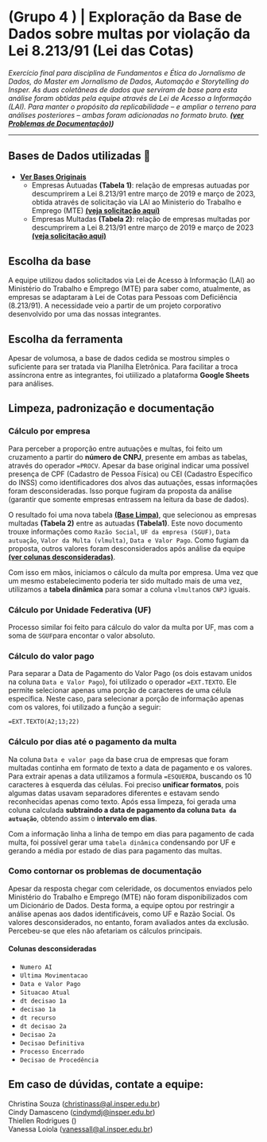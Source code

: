 # (Grupo 4 ) | Exploração da Base de Dados sobre multas por violação da Lei 8.213/91 (Lei das Cotas)
*Exercício final para disciplina de Fundamentos e Ética do Jornalismo de Dados, do Master em Jornalismo de Dados, Automação e Storytelling do Insper. As duas coletâneas de dados que serviram de base para esta análise foram obtidas pela equipe através de Lei de Acesso a Informação (LAI). Para manter o propósito da replicabilidade – e ampliar o terreno para análises posteriores – ambas foram adicionadas no formato bruto. **[(ver Problemas de Documentação)](https://github.com/cindydamasceno/rionemnem/tree/main#como-contornar-os-problemas-de-documenta%C3%A7%C3%A3o))***

<hr>

## **Bases de Dados utilizadas** 📝 <p>
+ [**Ver Bases Originais**](https://github.com/cindydamasceno/rionemnem/tree/main/Bases%20originais%20sem%20tratamento)
  +  Empresas Autuadas **(Tabela 1)**: relação de empresas autuadas por descumprirem a Lei 8.213/91 entre março de 2019 e março de 2023, obtida através de solicitação via LAI ao Ministerio do Trabalho e Emprego (MTE) [**(veja solicitação aqui)**](https://github.com/cindydamasceno/rionemnem/blob/main/DetalhesManifestacaoLai.pdf)  
  +  Empresas Multadas **(Tabela 2)**: relação de empresas multadas por descumprirem a Lei 8.213/91 entre março de 2019 e março de 2023 [**(veja solicitação aqui)**](https://github.com/cindydamasceno/rionemnem/blob/main/DetalhesManifestacaoLai.pdf)

## Escolha da base
A equipe utilizou dados solicitados via Lei de Acesso à Informação (LAI) ao Ministério do Trabalho e Emprego (MTE) para saber como, atualmente, as empresas se adaptaram à Lei de Cotas para Pessoas com Deficiência (8.213/91). A necessidade veio a partir de um projeto corporativo desenvolvido por uma das nossas integrantes. 

## Escolha da ferramenta
Apesar de volumosa, a base de dados cedida se mostrou simples o suficiente para ser tratada via Planilha Eletrônica. Para facilitar a troca assíncrona entre as integrantes, foi utiilizado a plataforma **Google Sheets** para análises. 

## Limpeza, padronização e documentação

### Cálculo por empresa
Para perceber a proporção entre autuações e multas, foi feito um cruzamento a partir do **número de CNPJ**, presente em ambas as tabelas, através do operador ``=PROCV``. Apesar da base original indicar uma possível presença de CPF (Cadastro de Pessoa Física) ou CEI (Cadastro Específico do INSS) como identificadores dos alvos das autuações, essas informações foram desconsideradas. Isso porque fugiram da proposta da análise (garantir que somente empresas entrassem na leitura da base de dados).  

O resultado foi uma nova tabela **[(Base Limpa)](https://github.com/cindydamasceno/rionemnem/blob/main/base_limpa_pcd.xlsx)**, que selecionou as empresas multadas **(Tabela 2)** entre as autuadas **(Tabela1)**. Este novo documento trouxe informações como ``Razão Social``, ``UF da empresa (SGUF)``, ``Data autuação``,	``Valor da Multa (vlmulta)``,	``Data e Valor Pago``. Como fugiam da proposta, outros valores foram desconsiderados após análise da equipe [**(ver colunas desconsideradas)**](https://github.com/cindydamasceno/rionemnem#colunas-desconsideradas). 

Com isso em mãos, iniciamos o cálculo da multa por empresa. Uma vez que um mesmo estabelecimento poderia ter sido multado mais de uma vez, utilizamos a **tabela dinâmica** para somar a coluna ``vlmulta``nos ``CNPJ`` iguais.  

### Cálculo por Unidade Federativa (UF)
Processo similar foi feito para cálculo do valor da multa por UF, mas com a soma de ``SGUF``para encontar o valor absoluto.  

### Cálculo do valor pago
Para separar a Data de Pagamento do Valor Pago (os dois estavam unidos na coluna ``Data e Valor Pago``), foi utilizado o operador ``=EXT.TEXTO``. Ele permite selecionar apenas uma porção de caracteres de uma célula específica. Neste caso, para selecionar a porção de informação apenas com os valores, foi utilizado a função a seguir: 

```
=EXT.TEXTO(A2;13;22)
```

### Cálculo por dias até o pagamento da multa
Na coluna ``Data e valor pago`` da base crua de empresas que foram multadas continha em formato de texto a data de pagamento e os valores. Para extrair apenas a data utilizamos a formula ``=ESQUERDA``, buscando os 10 caracteres à esquerda das células. Foi preciso **unificar formatos**, pois algumas datas usavam separadores diferentes e estavam sendo reconhecidas apenas como texto. Após essa limpeza, foi gerada uma coluna calculada **subtraindo a data de pagamento da coluna ``Data da autuação``**, obtendo assim o **intervalo em dias**. 

Com a informação linha a linha de tempo em dias para pagamento de cada multa, foi possível gerar uma ``tabela dinâmica`` condensando por UF e gerando a média por estado de dias para pagamento das multas.

### Como contornar os problemas de documentação
Apesar da resposta chegar com celeridade, os documentos enviados pelo Ministério do Trabalho e Emprego (MTE) não foram disponibilizados com um Dicionário de Dados. Desta forma, a equipe optou por restringir a análise apenas aos dados identificáveis, como UF e Razão Social. Os valores desconsiderados, no entanto, foram avaliados antes da exclusão. Percebeu-se que eles não afetariam os cálculos principais. 

#### Colunas desconsideradas

+ ``Numero AI``
+ ``Ultima Movimentacao`` 
+ ``Data e Valor Pago``
+ ``Situacao Atual``
+ ``dt decisao 1a``
+ ``decisao 1a`` 
+ ``dt recurso``
+ ``dt decisao 2a`` 
+ ``Decisao 2a`` 
+ ``Decisao Definitiva``
+ ``Processo Encerrado``
+ ``Decisao de Procedência``

## **Em caso de dúvidas, contate a equipe:**   
Christina Souza (christinass@al.insper.edu.br)  
Cindy Damasceno (cindymdj@insper.edu.br)  
Thiellen Rodrigues ()  
Vanessa Loiola (vanessall@al.insper.edu.br)
